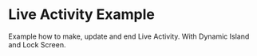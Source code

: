 # Live Activity Example
Example how to make, update and end Live Activity. With Dynamic Island and Lock Screen.
